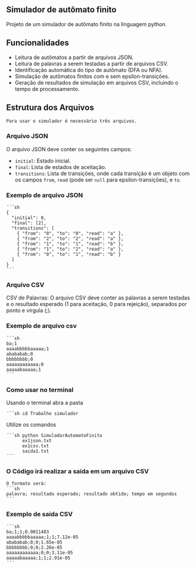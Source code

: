  ## Simulador de autômato finito

Projeto de um simulador de autômato finito na linguagem python.


## Funcionalidades

- Leitura de autômatos a partir de arquivos JSON.
- Leitura de palavras a serem testadas a partir de arquivos CSV.
- Identificação automática do tipo de autômato (DFA ou NFA).
- Simulação de autômatos finitos com e sem epsilon-transições.
- Geração de resultados de simulação em arquivos CSV, incluindo o tempo de processamento.

## Estrutura dos Arquivos

    Para usar o simulador é necessário três arquivos.
    
### Arquivo JSON 

O arquivo JSON deve conter os seguintes campos:

- `initial`: Estado inicial.
- `final`: Lista de estados de aceitação.
- `transitions`: Lista de transições, onde cada transição é um objeto com os campos `from`, `read` (pode ser `null` para epsilon-transições), e `to`.

### Exemplo de arquivo JSON
    ´´´sh 
    {
      "initial": 0,
      "final": [2],
      "transitions": [
        { "from": "0", "to": "0", "read": "a" },
        { "from": "2", "to": "2", "read": "a" },
        { "from": "1", "to": "1", "read": "b" },
        { "from": "1", "to": "2", "read": "a" },
        { "from": "0", "to": "1", "read": "b" }
      ]
    }
    ´´´ 
### Arquivo CSV

CSV de Palavras:
    O arquivo CSV deve conter as palavras a serem testadas e o resultado esperado (1 para aceitação, 0 para rejeição), separados por ponto e vírgula (;).

### Exemplo de arquivo csv

    ´´´sh 
    ba;1
    aaaabbbbbaaaaa;1
    abababab;0
    bbbbbbbb;0
    aaaaaaaaaaaa;0
    aaaaabaaaaa;1
    ´´´
    
### Como usar no terminal

Usando o terminal abra a pasta

    ´´´sh cd Trabalho simulador
    
Utilize os comandos
        
    ´´´sh python SimuladorAutomatoFinito 
          ex1json.txt 
          ex1csv.txt 
          saida1.txt
    ´´´

### O Código irá realizar a saída em um arquivo CSV
    
    O formato será:
    ´´´sh
    palavra; resultado esperado; resultado obtido; tempo em segundos
    ´´´
    
### Exemplo de saída CSV 

    ´´´sh
    ba;1;1;0.0011483
    aaaabbbbbaaaaa;1;1;7.12e-05
    abababab;0;0;1.65e-05
    bbbbbbbb;0;0;2.26e-05
    aaaaaaaaaaaa;0;0;3.11e-05
    aaaaabaaaaa;1;1;2.91e-05
    ´´´
